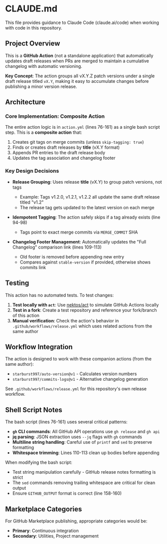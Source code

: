 # CLAUDE.md

This file provides guidance to Claude Code (claude.ai/code) when working with code in this repository.

## Project Overview

This is a **GitHub Action** (not a standalone application) that automatically updates draft releases when PRs are merged to maintain a cumulative changelog with automatic versioning.

**Key Concept**: The action groups all vX.Y.Z patch versions under a single draft release titled `vX.Y`, making it easy to accumulate changes before publishing a minor version release.

## Architecture

### Core Implementation: Composite Action

The entire action logic is in `action.yml` (lines 76-161) as a single bash script step. This is a **composite action** that:

1. Creates git tags on merge commits (unless `skip-tagging: true`)
2. Finds or creates draft releases by **title** (vX.Y format)
3. Appends PR entries to the draft release body
4. Updates the tag association and changelog footer

### Key Design Decisions

- **Release Grouping**: Uses release **title** (vX.Y) to group patch versions, not tags
  - Example: Tags v1.2.0, v1.2.1, v1.2.2 all update the same draft release titled "v1.2"
  - The release tag gets updated to the latest version on each merge

- **Idempotent Tagging**: The action safely skips if a tag already exists (line 94-98)
  - Tags point to exact merge commits via `MERGE_COMMIT` SHA

- **Changelog Footer Management**: Automatically updates the "Full Changelog" comparison link (lines 109-113)
  - Old footer is removed before appending new entry
  - Compares against `stable-version` if provided, otherwise shows commits link

## Testing

This action has no automated tests. To test changes:

1. **Test locally with `act`**: Use [nektos/act](https://github.com/nektos/act) to simulate GitHub Actions locally
2. **Test in a fork**: Create a test repository and reference your fork/branch of this action
3. **Manual verification**: Check the action's behavior in `.github/workflows/release.yml` which uses related actions from the same author

## Workflow Integration

The action is designed to work with these companion actions (from the same author):
- `starburst997/auto-version@v1` - Calculates version numbers
- `starburst997/commits-logs@v1` - Alternative changelog generation

See `.github/workflows/release.yml` for this repository's own release workflow.

## Shell Script Notes

The bash script (lines 76-161) uses several critical patterns:

- **`gh` CLI commands**: All GitHub API operations use `gh release` and `gh api`
- **jq parsing**: JSON extraction uses `--jq` flags with `gh` commands
- **Multiline string handling**: Careful use of `printf` and `sed` to preserve formatting
- **Whitespace trimming**: Lines 110-113 clean up bodies before appending

When modifying the bash script:
- Test string manipulation carefully - GitHub release notes formatting is strict
- The `sed` commands removing trailing whitespace are critical for clean output
- Ensure `GITHUB_OUTPUT` format is correct (line 158-160)

## Marketplace Categories

For GitHub Marketplace publishing, appropriate categories would be:
- **Primary**: Continuous integration
- **Secondary**: Utilities, Project management
